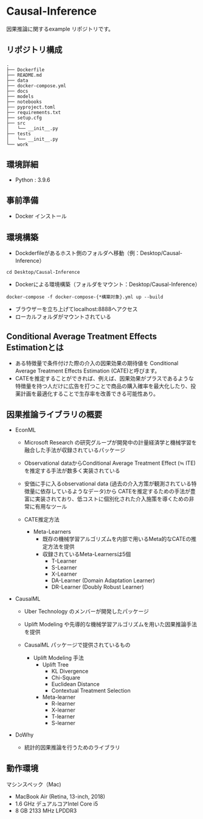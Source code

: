 # Causal-Inference

因果推論に関するexample リポジトリです。

## リポジトリ構成

```
.
├── Dockerfile
├── README.md
├── data
├── docker-compose.yml
├── docs
├── models
├── notebooks
├── pyproject.toml
├── requirements.txt
├── setup.cfg
├── src
│   └── __init__.py
├── tests
│   └── __init__.py
└── work
```

## 環境詳細

- Python : 3.9.6

## 事前準備

- Docker インストール

## 環境構築

- Dockderfileがあるホスト側のフォルダへ移動（例：Desktop/Causal-Inference）

```
cd Desktop/Causal-Inference
```

- Dockerによる環境構築（フォルダをマウント：Desktop/Causal-Inference）

```
docker-compose -f docker-compose-{*構築対象}.yml up --build
```

- ブラウザーを立ち上げてlocalhost:8888へアクセス
- ローカルフォルダがマウントされている

## Conditional Average Treatment Effects Estimationとは

- ある特徴量で条件付けた際の介入の因果効果の期待値を Conditional Average Treatment Effects Estimation (CATE)と呼びます。
- CATEを推定することができれば、例えば、因果効果がプラスであるような特徴量を持つ人だけに広告を打つことで商品の購入確率を最大化したり、投薬計画を最適化することで生存率を改善できる可能性あり。

## 因果推論ライブラリの概要

- EconML
    - Microsoft Research の研究グループが開発中の計量経済学と機械学習を融合した手法が収録されているパッケージ
    - Observational dataからConditional Average Treatment Effect (≒ ITE) を推定する手法が数多く実装されている
    - 安価に手に入るobservational data (過去の介入方策が観測されている特徴量に依存しているようなデータ)から CATEを推定するための手法が豊富に実装されており、低コストに個別化された介入施策を導くための非常に有用なツール

    - CATE推定方法
        - Meta-Learners
            - 既存の機械学習アルゴリズムを内部で用いるMeta的なCATEの推定方法を提供
            - 収録されているMeta-Learnersは5個
                - T-Learner
                - S-Learner
                - X-Learner
                - DA-Learner (Domain Adaptation Learner)
                - DR-Learner (Doubly Robust Learner)

- CausalML
    - Uber Technology のメンバーが開発したパッケージ
    - Uplift Modeling や先導的な機械学習アルゴリズムを用いた因果推論手法を提供

    - CausalML パッケージで提供されているもの
        - Uplift Modeling 手法
            - Uplift Tree
                - KL Divergence
                - Chi-Square
                - Euclidean Distance
                - Contextual Treatment Selection
            - Meta-learner
                - R-learner
                - X-learner
                - T-learner
                - S-learner

- DoWhy
    - 統計的因果推論を行うためのライブラリ

## 動作環境

マシンスペック（Mac)

- MacBook Air (Retina, 13-inch, 2018)
- 1.6 GHz デュアルコアIntel Core i5
- 8 GB 2133 MHz LPDDR3
